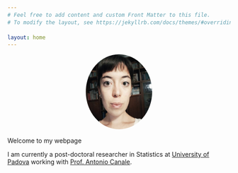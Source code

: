 ```yaml
---
# Feel free to add content and custom Front Matter to this file.
# To modify the layout, see https://jekyllrb.com/docs/themes/#overriding-theme-defaults

layout: home
---
```


<p align="center">
  <img src="../images/me.PNG" class="pull-left" style="text-align:center; height:170px; width:150px; border-radius:100%"/>
</p>

Welcome to my  webpage  

I am currently a post-doctoral researcher in Statistics at [University of Padova](https://stat.unipd.it) working with [Prof. Antonio Canale](https://tonycanale.github.io/).

 
 
